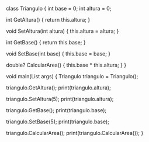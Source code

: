 class Triangulo {
  int base = 0;
  int altura = 0;

  int GetAltura() {
    return this.altura;
  }

  void SetAltura(int altura) {
    this.altura = altura;
  }

  int GetBase() {
    return this.base;
  }

  void SetBase(int base) {
    this.base = base;
  }

  double? CalcularArea() {
    this.base * this.altura;
  }
}

void main(List<String> args) {
  Triangulo triangulo = Triangulo();

  triangulo.GetAltura();
  print(triangulo.altura);

  triangulo.SetAltura(5);
  print(triangulo.altura);

  triangulo.GetBase();
  print(triangulo.base);

  triangulo.SetBase(5);
  print(triangulo.base);

  triangulo.CalcularArea();
  print(triangulo.CalcularArea());
}

